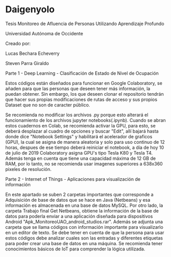 # Daigenyolo


Tesis Monitoreo de Afluencia de Personas Utilizando Aprendizaje Profundo

Universidad Autónoma de Occidente

Creado por: 

Lucas Bechara Echeverry

Steven Parra Giraldo

Parte 1 - Deep Learning - Clasificación de Estado de Nivel de Ocupación

Estos códigos están diseñados para funcionar en Google Colaboratory, se añaden para que las personas que deseen tener más información, la puedan obtener. Sin embargo, los que deseen clonar el repositorio tendrán que hacer sus propias modificaciones de rutas de acceso y sus propios Dataset que no son de caracter público. 

Se recomienda no modificar los archivos .py porque esto alterará el funcionamiento de los archivos jupyter notebooks(.ipynb). Cuando se abran estos cuadernos en Colab, se recomienda activar la GPU, para esto, se deberá desplazar al cuadro de opciones y buscar "Edit", allí bajará hasta donde dice "Notebook Settings" y habilitará el acelerador de graficos (GPU), la cual se asigna de manera aleatoria y solo para uso continuo de 12 horas, despues de ese tiempo deberá reiniciar el notebook, a día de hoy 10 de julio de 2019 Colaboratory asigna GPU's tipo Tesla K80 y Tesla T4. Además tenga en cuenta que tiene una capacidad máxima de 12 GB de RAM, por lo tanto, no se recomienda usar imagenes superiores a 638x360 pixeles de resolución. 

Parte 2 - Internet of Things - Aplicaciones para visualización de información 

En este apartado se suben 2 carpetas importantes que corresponde a Adquisición de base de datos que se hace en Java (Netbeans) y esa información es almacenada en una base de datos MySQL. Por otro lado, la carpeta Trabajo final Get Netbeans, obtiene la información de la base de datos para poderla enviar a una aplicación diseñada para dispositivos Android "Apk_MonitoreoUAO_android_studios.rar". Además se adjunta una carpeta que se llama códigos con información importante para visualizarlo en un editor de texto. Se debe tener en cuenta de que la persona para usar estos códigos debe analizar cuales son las entradas y diferentes etiquetas para poder crear una base de datos en una máquina. Se recomienda tener conocimientos básicos de IoT para comprender la lógica utilizada. 
